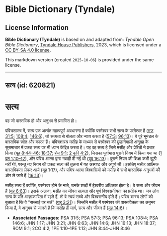 # Bible Dictionary (Tyndale)

## License Information

**Bible Dictionary (Tyndale)** is based on and adapted from: _Tyndale Open Bible Dictionary_, [Tyndale House Publishers](https://tyndaleopenresources.com/), 2023, which is licensed under a [CC BY-SA 4.0 license](https://creativecommons.org/licenses/by-sa/4.0/legalcode.en).

This markdown version (created `2025-10-06`) is provided under the same license.



--------------------------------

## सत्य (id: 620821)

सत्य
====

वह जो वास्तविक हो और अनुभव से प्रमाणित हो।

पवित्रशास्त्र में, सत्य एक अत्यंत महत्वपूर्ण अवधारणा है क्योंकि परमेश्वर सभी सत्य के परमेश्वर हैं ([भज 31:5](https://ref.ly/Ps31:5); [108:4](https://ref.ly/Ps108:4); [146:6](https://ref.ly/Ps146:6)), जो सत्यता से बोलता और न्याय करता है ([57:3](https://ref.ly/Ps57:3); [96:13](https://ref.ly/Ps96:13))। वे पूरे भूमंडल के वास्तविक स्रोत और कारण हैं। पवित्रशास्त्र मसीह के माध्यम से परमेश्वर की छुड़ानेवाली अनुग्रह के सुसमाचार में प्रकट सत्य पर भी ध्यान केंद्रित करता है। यह वह सत्य है जिसे मसीह और प्रेरितों ने प्रचार किया ([यूह 8:44–46](https://ref.ly/John8:44-John8:46); [18:37](https://ref.ly/John18:37); [रोम 9:1](https://ref.ly/Rom9:1); [2 कुरि 4:2](https://ref.ly/2Cor4:2)), जिसका पूर्वाभास पुराने नियम में किया गया था ([1 पत 1:10–12](https://ref.ly/1Pet1:10-1Pet1:12)), और पवित्र आत्मा द्वारा गवाही दी गई थी ([यूह 16:13](https://ref.ly/John16:13))। पुराने नियम की शिक्षा कभी झूठी नहीं थी, परन्तु नए नियम की प्रकट सत्य की तुलना में यह अस्पष्ट और अपूर्ण थी। इसलिए मसीह आत्मिक वास्तविकता लेकर आये ([यूह 1:17](https://ref.ly/John1:17)), और पवित्र आत्मा विश्वासियों को मसीह में सभी वास्तविक अनुभवों की ओर ले जाते हैं ([16:13](https://ref.ly/John16:13))।

मसीह सत्य हैं क्योंकि, परमेश्वर होने के नाते, उनके शब्दों में ईश्वरीय अधिकार होता है। वे सत्य और जीवन हैं ([यूह 6:63](https://ref.ly/John6:63))। इसके अलावा, मसीह का जीवन सत्यता और पूर्ण विश्वसनीयता का प्रतीक था। जब लोग सत्य के प्रति आज्ञाकारिता में रहते हैं, तो वे स्वयं सच्चे और विश्वसनीय होते हैं। पवित्र शास्त्र लोगों को बुलाता है कि वे "सच्चाई पर चलें" ([यूह 3:21](https://ref.ly/John3:21))। जिन्होंने मसीह में परमेश्वर की वास्तविकता का अनुभव किया है, वे अनुभव से जानते हैं कि मसीह ही मार्ग, सत्य और जीवन हैं ([यूह 14:6](https://ref.ly/John14:6))।

* **Associated Passages:** PSA 31:5; PSA 57:3; PSA 96:13; PSA 108:4; PSA 146:6; JHN 1:17; JHN 3:21; JHN 6:63; JHN 14:6; JHN 16:13; JHN 18:37; ROM 9:1; 2CO 4:2; 1PE 1:10–1PE 1:12; JHN 8:44–JHN 8:46

